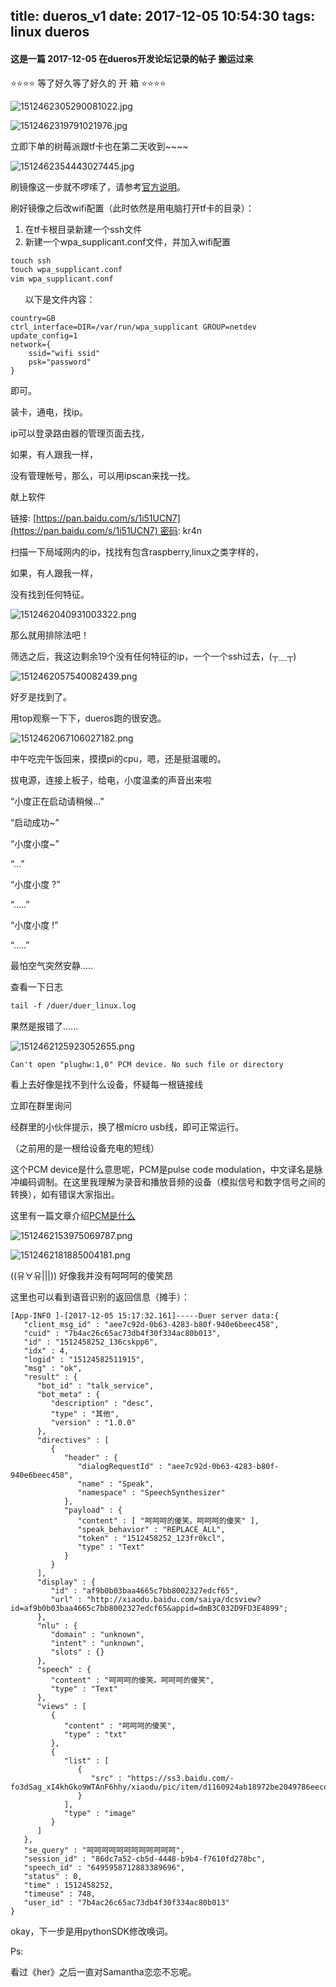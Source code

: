 title: dueros_v1
date: 2017-12-05 10:54:30
tags: linux dueros
---


#### 这是一篇 2017-12-05 在dueros开发论坛记录的帖子 搬运过来

⭐⭐⭐⭐ 等了好久等了好久的 开 箱 ⭐⭐⭐⭐

![1512462305290081022.jpg](http://boscdn.bpc.baidu.com/v1/developer/1512462305290081022.jpg)

![1512462319791021976.jpg](http://boscdn.bpc.baidu.com/v1/developer/1512462319791021976.jpg)


立即下单的树莓派跟tf卡也在第二天收到~~~~

![1512462354443027445.jpg](http://boscdn.bpc.baidu.com/v1/developer/1512462354443027445.jpg)

刷镜像这一步就不啰嗦了，请参考[官方说明](https://developer.dueros.baidu.com/doc/device-devkit/intro_markdown)。

刷好镜像之后改wifi配置（此时依然是用电脑打开tf卡的目录）：

1. 在tf卡根目录新建一个ssh文件
1. 新建一个wpa_supplicant.conf文件，并加入wifi配置

```bash
touch ssh
touch wpa_supplicant.conf
vim wpa_supplicant.conf
```
      以下是文件内容：

```text
country=GB
ctrl_interface=DIR=/var/run/wpa_supplicant GROUP=netdev
update_config=1
network={
    ssid="wifi ssid"
    psk="password"
}
```


即可。

装卡，通电，找ip。

ip可以登录路由器的管理页面去找，

如果，有人跟我一样，

没有管理帐号，那么，可以用ipscan来找一找。

献上软件

链接: [https://pan.baidu.com/s/1i51UCN7](https://pan.baidu.com/s/1i51UCN7) 密码: kr4n

扫描一下局域网内的ip，找找有包含raspberry,linux之类字样的，

如果，有人跟我一样，

没有找到任何特征。

![1512462040931003322.png](http://boscdn.bpc.baidu.com/v1/developer/1512462040931003322.png)

那么就用排除法吧！

筛选之后，我这边剩余19个没有任何特征的ip，一个一个ssh过去，(┬＿┬)

![1512462057540082439.png](http://boscdn.bpc.baidu.com/v1/developer/1512462057540082439.png)

好歹是找到了。

用top观察一下下，dueros跑的很安逸。

![1512462067106027182.png](http://boscdn.bpc.baidu.com/v1/developer/1512462067106027182.png)

中午吃完午饭回来，摸摸pi的cpu，嗯，还是挺温暖的。

拔电源，连接上板子，给电，小度温柔的声音出来啦



“小度正在启动请稍候...”

“启动成功~”

“小度小度~”

“...”

“小度小度 ?”

“.....”

“小度小度 !”

“.....”



最怕空气突然安静.....

查看一下日志

```bash
tail -f /duer/duer_linux.log
```


果然是报错了......

![1512462125923052655.png](http://boscdn.bpc.baidu.com/v1/developer/1512462125923052655.png)

```text
Can't open "plughw:1,0" PCM device. No such file or directory
```

看上去好像是找不到什么设备，怀疑每一根链接线

立即在群里询问

经群里的小伙伴提示，换了根micro usb线，即可正常运行。

（之前用的是一根给设备充电的短线）

这个PCM device是什么意思呢，PCM是pulse code modulation，中文译名是脉冲编码调制。在这里我理解为录音和播放音频的设备（模拟信号和数字信号之间的转换），如有错误大家指出。

这里有一篇文章介绍[PCM是什么](http://blog.csdn.net/junglyfine/article/details/8665589)


![1512462153975069787.png](http://boscdn.bpc.baidu.com/v1/developer/1512462153975069787.png)

![1512462181885004181.png](http://boscdn.bpc.baidu.com/v1/developer/1512462181885004181.png)


((유∀유|||)) 好像我并没有呵呵呵的傻笑昂

这里也可以看到语音识别的返回信息（摊手）：


```text
[App-INFO ]-[2017-12-05 15:17:32.161]-----Duer server data:{
   "client_msg_id" : "aee7c92d-0b63-4283-b80f-940e6beec458",
   "cuid" : "7b4ac26c65ac73db4f30f334ac80b013",
   "id" : "1512458252_136cskpp6",
   "idx" : 4,
   "logid" : "15124582511915",
   "msg" : "ok",
   "result" : {
      "bot_id" : "talk_service",
      "bot_meta" : {
         "description" : "desc",
         "type" : "其他",
         "version" : "1.0.0"
      },
      "directives" : [
         {
            "header" : {
               "dialogRequestId" : "aee7c92d-0b63-4283-b80f-940e6beec458",
               "name" : "Speak",
               "namespace" : "SpeechSynthesizer"
            },
            "payload" : {
               "content" : [ "呵呵呵的傻笑。呵呵呵的傻笑" ],
               "speak_behavior" : "REPLACE_ALL",
               "token" : "1512458252_123fr0kcl",
               "type" : "Text"
            }
         }
      ],
      "display" : {
         "id" : "af9b0b03baa4665c7bb8002327edcf65",
         "url" : "http://xiaodu.baidu.com/saiya/dcsview?id=af9b0b03baa4665c7bb8002327edcf65&appid=dmB3C032D9FD3E4899";
      },
      "nlu" : {
         "domain" : "unknown",
         "intent" : "unknown",
         "slots" : {}
      },
      "speech" : {
         "content" : "呵呵呵的傻笑。呵呵呵的傻笑",
         "type" : "Text"
      },
      "views" : [
         {
            "content" : "呵呵呵的傻笑",
            "type" : "txt"
         },
         {
            "list" : [
               {
                  "src" : "https://ss3.baidu.com/-fo3dSag_xI4khGko9WTAnF6hhy/xiaodu/pic/item/d1160924ab18972be2049786eecd7b899e510abb.jpg";
               }
            ],
            "type" : "image"
         }
      ]
   },
   "se_query" : "呵呵呵呵呵呵呵呵呵呵呵呵",
   "session_id" : "86dc7a52-cb5d-4448-b9b4-f7610fd278bc",
   "speech_id" : "6495958712883389696",
   "status" : 0,
   "time" : 1512458252,
   "timeuse" : 748,
   "user_id" : "7b4ac26c65ac73db4f30f334ac80b013"
}
```

okay，下一步是用pythonSDK修改唤词。



Ps:

看过《her》之后一直对Samantha恋恋不忘呢。
